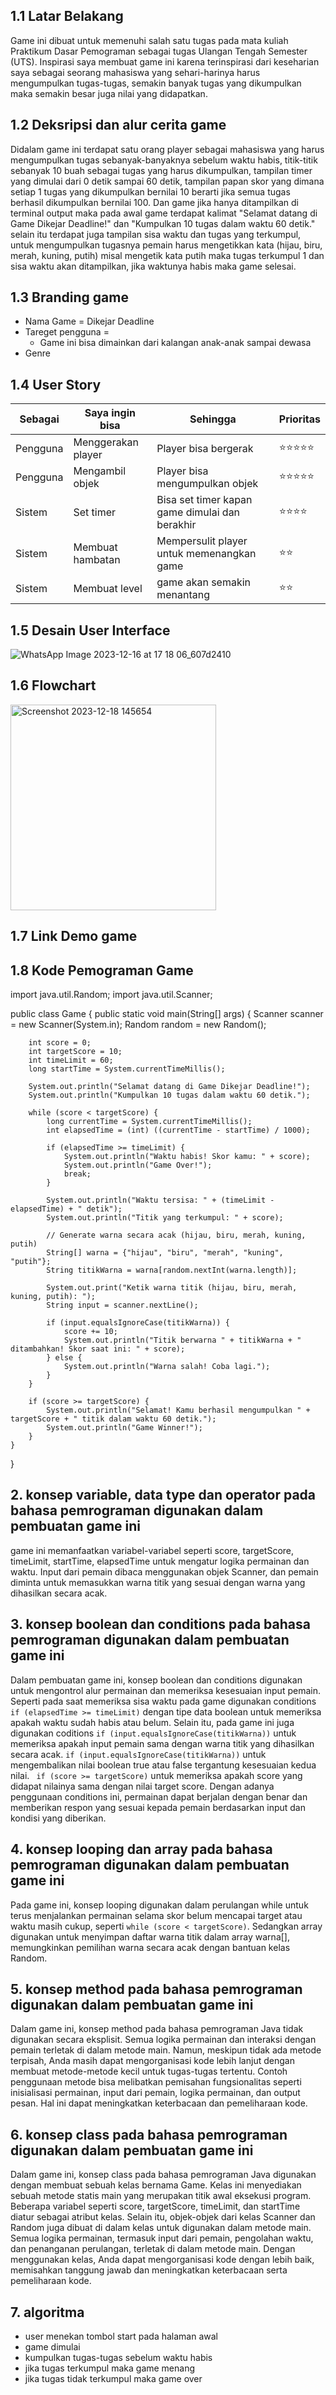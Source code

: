 ## 1.1 Latar Belakang
Game ini dibuat untuk memenuhi salah satu tugas pada mata kuliah Praktikum Dasar Pemograman sebagai tugas Ulangan Tengah Semester (UTS). Inspirasi saya membuat game ini karena terinspirasi dari keseharian saya sebagai seorang mahasiswa yang sehari-harinya harus mengumpulkan tugas-tugas, semakin banyak tugas yang dikumpulkan maka semakin besar juga nilai yang didapatkan.
## 1.2 Deksripsi dan alur cerita game
Didalam game ini terdapat satu orang player sebagai mahasiswa yang harus mengumpulkan tugas sebanyak-banyaknya sebelum waktu habis, titik-titik sebanyak 10 buah sebagai tugas yang harus dikumpulkan, tampilan timer yang dimulai dari 0 detik sampai 60 detik, tampilan papan skor yang dimana setiap 1 tugas yang dikumpulkan bernilai 10 berarti jika semua tugas berhasil dikumpulkan bernilai 100. Dan game jika hanya ditampilkan di terminal output maka pada awal game terdapat kalimat "Selamat datang di Game Dikejar Deadline!" dan "Kumpulkan 10 tugas dalam waktu 60 detik." selain itu terdapat juga tampilan sisa waktu dan tugas yang terkumpul, untuk mengumpulkan tugasnya pemain harus mengetikkan kata (hijau, biru, merah, kuning, putih) misal mengetik kata putih maka tugas terkumpul 1 dan sisa waktu akan ditampilkan, jika waktunya habis maka game selesai.
## 1.3 Branding game
- Nama Game = Dikejar Deadline 
- Tareget pengguna =
  - Game ini bisa dimainkan dari kalangan anak-anak sampai dewasa
- Genre 
## 1.4 User Story
Sebagai | Saya ingin bisa | Sehingga | Prioritas
---|---|---|---
Pengguna | Menggerakan player | Player bisa bergerak | ⭐⭐⭐⭐⭐
Pengguna | Mengambil objek | Player bisa mengumpulkan objek |  ⭐⭐⭐⭐⭐
Sistem | Set timer | Bisa set timer kapan game dimulai dan berakhir | ⭐⭐⭐⭐
Sistem | Membuat hambatan | Mempersulit player untuk memenangkan game | ⭐⭐
Sistem | Membuat level | game akan semakin menantang |⭐⭐
## 1.5 Desain User Interface
![WhatsApp Image 2023-12-16 at 17 18 06_607d2410](https://github.com/DesmiaWardah/2324-praktikum-dasar-pemograman/assets/144568328/230e64ec-bd73-4153-ba2e-85ce92cc12be)

## 1.6 Flowchart
<img width="329" alt="Screenshot 2023-12-18 145654" src="https://github.com/DesmiaWardah/2324-praktikum-dasar-pemograman/assets/144568328/4b8a439a-f969-46f2-9840-dd111b2dcddc">


## 1.7 Link Demo game

## 1.8 Kode Pemograman Game

import java.util.Random;
import java.util.Scanner;

public class Game {
    public static void main(String[] args) {
        Scanner scanner = new Scanner(System.in);
        Random random = new Random();

        int score = 0;
        int targetScore = 10;
        int timeLimit = 60;
        long startTime = System.currentTimeMillis();

        System.out.println("Selamat datang di Game Dikejar Deadline!");
        System.out.println("Kumpulkan 10 tugas dalam waktu 60 detik.");

        while (score < targetScore) {
            long currentTime = System.currentTimeMillis();
            int elapsedTime = (int) ((currentTime - startTime) / 1000);

            if (elapsedTime >= timeLimit) {
                System.out.println("Waktu habis! Skor kamu: " + score);
                System.out.println("Game Over!");
                break;
            }

            System.out.println("Waktu tersisa: " + (timeLimit - elapsedTime) + " detik");
            System.out.println("Titik yang terkumpul: " + score);

            // Generate warna secara acak (hijau, biru, merah, kuning, putih)
            String[] warna = {"hijau", "biru", "merah", "kuning", "putih"};
            String titikWarna = warna[random.nextInt(warna.length)];

            System.out.print("Ketik warna titik (hijau, biru, merah, kuning, putih): ");
            String input = scanner.nextLine();

            if (input.equalsIgnoreCase(titikWarna)) {
                score += 10;
                System.out.println("Titik berwarna " + titikWarna + " ditambahkan! Skor saat ini: " + score);
            } else {
                System.out.println("Warna salah! Coba lagi.");
            }
        }

        if (score >= targetScore) {
            System.out.println("Selamat! Kamu berhasil mengumpulkan " + targetScore + " titik dalam waktu 60 detik.");
            System.out.println("Game Winner!");
        }
    }
}

## 2. konsep variable, data type dan operator pada bahasa pemrograman digunakan dalam pembuatan game ini
game ini memanfaatkan variabel-variabel seperti score, targetScore, timeLimit, startTime, elapsedTime untuk mengatur logika permainan dan waktu. Input dari pemain dibaca menggunakan objek Scanner, dan pemain diminta untuk memasukkan warna titik yang sesuai dengan warna yang dihasilkan secara acak.
## 3. konsep boolean dan conditions pada bahasa pemrograman digunakan dalam pembuatan game ini
Dalam pembuatan game ini, konsep boolean dan conditions digunakan untuk mengontrol alur permainan dan memeriksa kesesuaian input pemain. Seperti pada saat memeriksa sisa waktu pada game digunakan conditions `if (elapsedTime >= timeLimit)` dengan tipe data boolean untuk memeriksa apakah waktu sudah habis atau belum. Selain itu, pada game ini juga digunakan coditions 
`if (input.equalsIgnoreCase(titikWarna))` untuk memeriksa apakah input pemain sama dengan warna titik yang dihasilkan secara acak. `if (input.equalsIgnoreCase(titikWarna))` untuk mengembalikan nilai boolean true atau false tergantung kesesuaian kedua nilai. `  if (score >= targetScore) ` untuk memeriksa apakah score yang didapat nilainya sama dengan nilai target score. Dengan adanya penggunaan conditions ini, permainan dapat berjalan dengan benar dan memberikan respon yang sesuai kepada pemain berdasarkan input dan kondisi yang diberikan.
## 4. konsep looping dan array pada bahasa pemrograman digunakan dalam pembuatan game ini
Pada game ini, konsep looping digunakan dalam perulangan while untuk terus menjalankan permainan selama skor belum mencapai target atau waktu masih cukup, seperti `while (score < targetScore)`. Sedangkan array digunakan untuk menyimpan daftar warna titik dalam array warna[], memungkinkan pemilihan warna secara acak dengan bantuan kelas Random.
## 5. konsep method pada bahasa pemrograman digunakan dalam pembuatan game ini
Dalam game ini, konsep method pada bahasa pemrograman Java tidak digunakan secara eksplisit. Semua logika permainan dan interaksi dengan pemain terletak di dalam metode main. Namun, meskipun tidak ada metode terpisah, Anda masih dapat mengorganisasi kode lebih lanjut dengan membuat metode-metode kecil untuk tugas-tugas tertentu.
Contoh penggunaan metode bisa melibatkan pemisahan fungsionalitas seperti inisialisasi permainan, input dari pemain, logika permainan, dan output pesan. Hal ini dapat meningkatkan keterbacaan dan pemeliharaan kode.
## 6. konsep class pada bahasa pemrograman digunakan dalam pembuatan game ini 
Dalam game ini, konsep class pada bahasa pemrograman Java digunakan dengan membuat sebuah kelas bernama Game. Kelas ini menyediakan sebuah metode statis main yang merupakan titik awal eksekusi program. Beberapa variabel seperti score, targetScore, timeLimit, dan startTime diatur sebagai atribut kelas.
Selain itu, objek-objek dari kelas Scanner dan Random juga dibuat di dalam kelas untuk digunakan dalam metode main. Semua logika permainan, termasuk input dari pemain, pengolahan waktu, dan penanganan perulangan, terletak di dalam metode main.
Dengan menggunakan kelas, Anda dapat mengorganisasi kode dengan lebih baik, memisahkan tanggung jawab dan meningkatkan keterbacaan serta pemeliharaan kode.
## 7. algoritma
- user menekan tombol start pada halaman awal
- game dimulai
- kumpulkan tugas-tugas sebelum waktu habis
- jika tugas terkumpul maka game menang
- jika tugas tidak terkumpul maka game over


